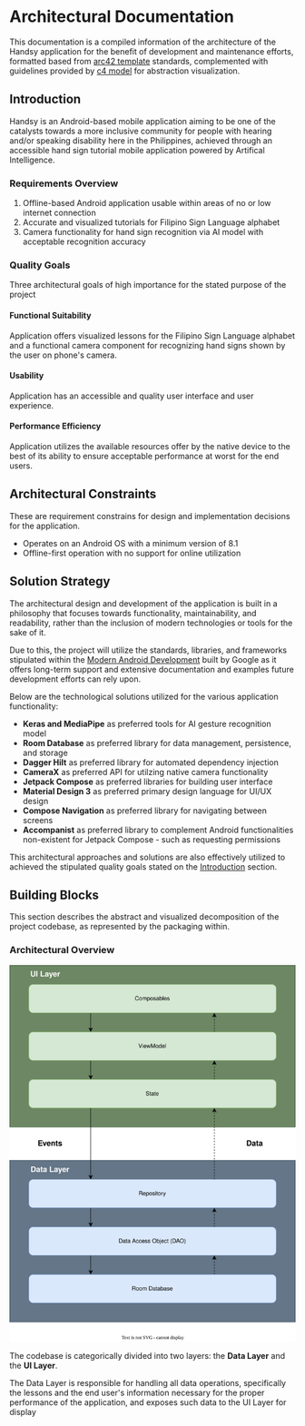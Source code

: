 # Architectural Documentation

This documentation is a compiled information of the architecture of the Handsy application for the benefit of development and maintenance efforts, formatted based from [arc42 template](https://www.workingsoftware.dev/software-architecture-documentation-the-ultimate-guide/) standards, complemented with guidelines provided by [c4 model](https://c4model.com/?ref=workingsoftware.dev) for abstraction visualization.

## Introduction

Handsy is an Android-based mobile application aiming to be one of the catalysts towards a more inclusive community for people with hearing and/or speaking disability here in the Philippines, achieved through an accessible hand sign tutorial mobile application powered by Artifical Intelligence.

### Requirements Overview
1. Offline-based Android application usable within areas of no or low internet connection
2. Accurate and visualized tutorials for Filipino Sign Language alphabet
3. Camera functionality for hand sign recognition via AI model with acceptable recognition accuracy 

### Quality Goals

Three architectural goals of high importance for the stated purpose of the project

#### Functional Suitability

Application offers visualized lessons for the Filipino Sign Language alphabet and a functional camera component for recognizing hand signs shown by the user on phone's camera.

#### Usability

Application has an accessible and quality user interface and user experience.

#### Performance Efficiency

Application utilizes the available resources offer by the native device to the best of its ability to ensure acceptable performance at worst for the end users.

## Architectural Constraints

These are requirement constrains for design and implementation decisions for the application.

* Operates on an Android OS with a minimum version of 8.1
* Offline-first operation with no support for online utilization

## Solution Strategy 

The architectural design and development of the application is built in a philosophy that focuses towards functionality, maintainability, and readability, rather than the inclusion of modern technologies or tools for the sake of it.

Due to this, the project will utilize the standards, libraries, and frameworks stipulated within the [Modern Android Development](https://developer.android.com/topic/architecture/intro) built by Google as it offers long-term support and extensive documentation and examples future development efforts can rely upon. 

Below are the technological solutions utilized for the various application functionality:

* **Keras and MediaPipe** as preferred tools for AI gesture recognition model
* **Room Database** as preferred library for data management, persistence, and storage
* **Dagger Hilt** as preferred library for automated dependency injection
* **CameraX** as preferred API for utilzing native camera functionality
* **Jetpack Compose** as preferred libraries for building user interface
* **Material Design 3** as preferred primary design language for UI/UX design 
* **Compose Navigation** as preferred library for navigating between screens
* **Accompanist** as preferred library to complement Android functionalities non-existent for Jetpack Compose - such as requesting permissions

This architectural approaches and solutions are also effectively utilized to achieved the stipulated quality goals stated on the [Introduction](#quality-goals) section.

## Building Blocks

This section describes the abstract and visualized decomposition of the project codebase, as represented by the packaging within. 

### Architectural Overview

![High Level Architecture](media/high-level-architecture.svg)

The codebase is categorically divided into two layers: the **Data Layer** and the **UI Layer**. 

The Data Layer is responsible for handling all data operations, specifically the lessons and the end user's information necessary for the proper performance of the application, and exposes such data to the UI Layer for display